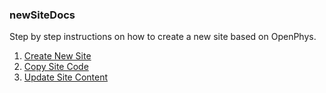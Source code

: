 ### newSiteDocs
Step by step instructions on how to create a new site based on OpenPhys.

1. [Create New Site](https://github.com/OpenPhysProject/OpenPhys/blob/master/docs/newSiteDocs/01_Create_New_Site.md)
2. [Copy Site Code](https://github.com/OpenPhysProject/OpenPhys/blob/master/docs/newSiteDocs/02_Copy_Site_Code.md)
3. [Update Site Content](https://github.com/OpenPhysProject/OpenPhys/blob/master/docs/newSiteDocs/03_Update_Site_Content.md)
